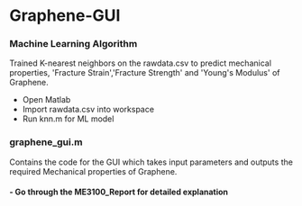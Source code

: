 # Graphene-GUI

### Machine Learning Algorithm
Trained K-nearest neighbors on the rawdata.csv to predict mechanical properties, 'Fracture Strain','Fracture Strength' and 'Young's Modulus' of Graphene.
- Open Matlab
- Import rawdata.csv into workspace
- Run knn.m for ML model

### graphene_gui.m
Contains the code for the GUI which takes input parameters and outputs the required Mechanical properties of Graphene.

#### - Go through the ME3100_Report for detailed explanation
